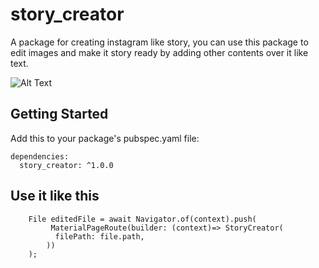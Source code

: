 # story_creator

A package for creating instagram like story, you can use this package to edit images and make it story ready by adding other contents over it like text.

![Alt Text](https://github.com/tjcampanella/story_creator/blob/master/showcase.gif)

## Getting Started

Add this to your package's pubspec.yaml file:

```
dependencies:
  story_creator: ^1.0.0
```

## Use it like this

        File editedFile = await Navigator.of(context).push(
             MaterialPageRoute(builder: (context)=> StoryCreator(
              filePath: file.path,
            ))
        );
